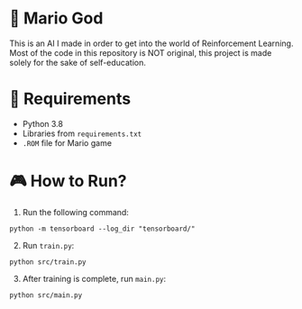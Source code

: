 # 🤖 Mario God
This is an AI I made in order to get into the world of Reinforcement Learning. Most of the code in this repository is NOT original, this project is made solely for the sake of self-education.

# 📜 Requirements
- Python 3.8
- Libraries from `requirements.txt`
- `.ROM` file for Mario game

# 🎮️ How to Run?
1. Run the following command:
```
python -m tensorboard --log_dir "tensorboard/" 
```
2. Run `train.py`:
```
python src/train.py
```
3. After training is complete, run `main.py`:
```
python src/main.py
```